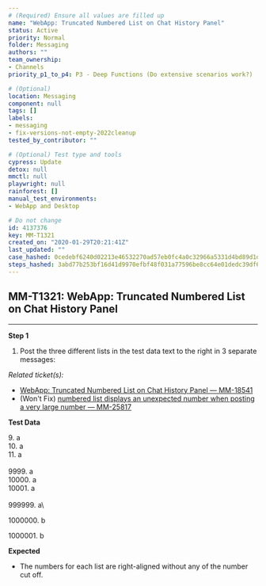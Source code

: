 ```yaml
---
# (Required) Ensure all values are filled up
name: "WebApp: Truncated Numbered List on Chat History Panel"
status: Active
priority: Normal
folder: Messaging
authors: ""
team_ownership:
- Channels
priority_p1_to_p4: P3 - Deep Functions (Do extensive scenarios work?)

# (Optional)
location: Messaging
component: null
tags: []
labels:
- messaging
- fix-versions-not-empty-2022cleanup
tested_by_contributor: ""

# (Optional) Test type and tools
cypress: Update
detox: null
mmctl: null
playwright: null
rainforest: []
manual_test_environments:
- WebApp and Desktop

# Do not change
id: 4137376
key: MM-T1321
created_on: "2020-01-29T20:21:41Z"
last_updated: ""
case_hashed: 0cedebf6240d02213e46532270ad57eb0fc4a0c32966a5331d4bd89d1d433cd575a2f7a1b6c109d0840bd1435c81c825
steps_hashed: 3abd77b253bf16d41d9970efbf48f031a77596be8cc64e01dedc39df6ea4a612b62564871956dd352eb62b2f35c02dfa
---
```


<!-- (Auto-generated) Based on frontmatter's "key" and "name" -->

## MM-T1321: WebApp: Truncated Numbered List on Chat History Panel

---

**Step 1**

1. Post the three different lists in the test data text to the right in 3 separate messages:

_Related ticket(s):_

- [WebApp: Truncated Numbered List on Chat History Panel — MM-18541](https://mattermost.atlassian.net/browse/MM-18541)
- (Won't Fix) [numbered list displays an unexpected number when posting a very large number — MM-25817](https://mattermost.atlassian.net/browse/MM-25817)

**Test Data**

9\. a\
10\. a\
11\. a\
\
9999\. a\
10000\. a\
10001\. a\
\
999999\. a\\

1000000\. b

1000001\. b

**Expected**

- The numbers for each list are right-aligned without any of the number cut off.
